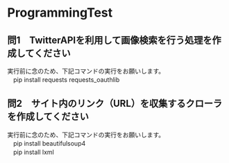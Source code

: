 # ProgrammingTest

## 問1　TwitterAPIを利用して画像検索を行う処理を作成してください  
 実行前に念のため、下記コマンドの実行をお願いします。  
 　pip install requests requests_oauthlib

## 問2　サイト内のリンク（URL）を収集するクローラを作成してください  
 実行前に念のため、下記コマンドの実行をお願いします。  
 　pip install beautifulsoup4  
 　pip install lxml 
  
